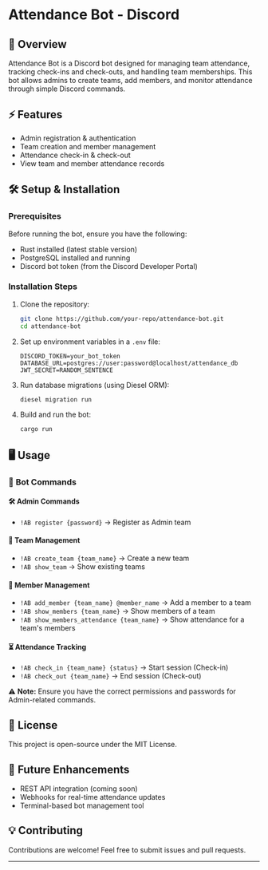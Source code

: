 # Attendance Bot - Discord

## 📌 Overview

Attendance Bot is a Discord bot designed for managing team attendance, tracking check-ins and check-outs, and handling team memberships. This bot allows admins to create teams, add members, and monitor attendance through simple Discord commands.

## ⚡ Features

- Admin registration & authentication
- Team creation and member management
- Attendance check-in & check-out
- View team and member attendance records

## 🛠 Setup & Installation

### Prerequisites

Before running the bot, ensure you have the following:

- Rust installed (latest stable version)
- PostgreSQL installed and running
- Discord bot token (from the Discord Developer Portal)

### Installation Steps

1. Clone the repository:
   ```sh
   git clone https://github.com/your-repo/attendance-bot.git
   cd attendance-bot
   ```
2. Set up environment variables in a `.env` file:
   ```env
   DISCORD_TOKEN=your_bot_token
   DATABASE_URL=postgres://user:password@localhost/attendance_db
   JWT_SECRET=RANDOM_SENTENCE
   ```
3. Run database migrations (using Diesel ORM):
   ```sh
   diesel migration run
   ```
4. Build and run the bot:
   ```sh
   cargo run
   ```

## 🖥 Usage

### 📌 **Bot Commands**

#### 🛠 **Admin Commands**

- `!AB register {password}` → Register as Admin team

#### 👥 **Team Management**

- `!AB create_team {team_name}` → Create a new team
- `!AB show_team` → Show existing teams

#### 👤 **Member Management**

- `!AB add_member {team_name} @member_name` → Add a member to a team
- `!AB show_members {team_name}` → Show members of a team
- `!AB show_members_attendance {team_name}` → Show attendance for a team's members

#### ⏳ **Attendance Tracking**

- `!AB check_in {team_name} {status}` → Start session (Check-in)
- `!AB check_out {team_name}` → End session (Check-out)

⚠️ **Note:** Ensure you have the correct permissions and passwords for Admin-related commands.

## 📜 License

This project is open-source under the MIT License.

## 🚀 Future Enhancements

- REST API integration (coming soon)
- Webhooks for real-time attendance updates
- Terminal-based bot management tool

## 💡 Contributing

Contributions are welcome! Feel free to submit issues and pull requests.

---
